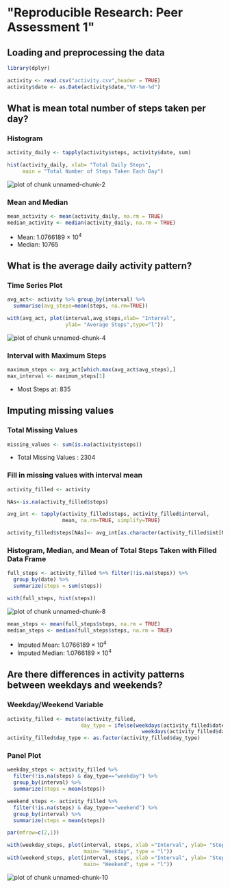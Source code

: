 
# "Reproducible Research: Peer Assessment 1"



## Loading and preprocessing the data


```r
library(dplyr)

activity <- read.csv("activity.csv",header = TRUE)
activity$date <- as.Date(activity$date,"%Y-%m-%d")
```

## What is mean total number of steps taken per day?

### Histogram


```r
activity_daily <- tapply(activity$steps, activity$date, sum)

hist(activity_daily, xlab= "Total Daily Steps", 
     main = "Total Number of Steps Taken Each Day")
```

![plot of chunk unnamed-chunk-2](Figs/unnamed-chunk-2-1.png)

### Mean and Median


```r
mean_activity <- mean(activity_daily, na.rm = TRUE)
median_activity <- median(activity_daily, na.rm = TRUE)
```

* Mean: 1.0766189 &times; 10<sup>4</sup>
* Median:  10765


## What is the average daily activity pattern?

### Time Series Plot


```r
avg_act<- activity %>% group_by(interval) %>% 
  summarise(avg_steps=mean(steps, na.rm=TRUE))

with(avg_act, plot(interval,avg_steps,xlab= "Interval", 
                   ylab= "Average Steps",type="l"))
```

![plot of chunk unnamed-chunk-4](Figs/unnamed-chunk-4-1.png)

### Interval with Maximum Steps


```r
maximum_steps <- avg_act[which.max(avg_act$avg_steps),]
max_interval <- maximum_steps[1]
```

* Most Steps at: 835

## Imputing missing values

### Total Missing Values


```r
missing_values <- sum(is.na(activity$steps))
```
* Total Missing Values : 2304

### Fill in missing values with interval mean


```r
activity_filled <- activity

NAs<-is.na(activity_filled$steps)

avg_int <- tapply(activity_filled$steps, activity_filled$interval, 
                  mean, na.rm=TRUE, simplify=TRUE)

activity_filled$steps[NAs]<- avg_int[as.character(activity_filled$int[NAs])]
```

### Histogram, Median, and Mean of Total Steps Taken with Filled Data Frame


```r
full_steps <- activity_filled %>% filter(!is.na(steps)) %>% 
  group_by(date) %>%
  summarize(steps = sum(steps))

with(full_steps, hist(steps))
```

![plot of chunk unnamed-chunk-8](Figs/unnamed-chunk-8-1.png)

```r
mean_steps <- mean(full_steps$steps, na.rm = TRUE)
median_steps <- median(full_steps$steps, na.rm = TRUE)
```

* Imputed Mean: 1.0766189 &times; 10<sup>4</sup>
* Imputed Median: 1.0766189 &times; 10<sup>4</sup>

## Are there differences in activity patterns between weekdays and weekends?

### Weekday/Weekend Variable


```r
activity_filled <- mutate(activity_filled, 
                        day_type = ifelse(weekdays(activity_filled$date)=="Saturday"|
                                            weekdays(activity_filled$date)=="Sunday","weekend","weekday"))
activity_filled$day_type <- as.factor(activity_filled$day_type)
```

### Panel Plot


```r
weekday_steps <- activity_filled %>% 
  filter(!is.na(steps) & day_type=="weekday") %>% 
  group_by(interval) %>%
  summarize(steps = mean(steps))

weekend_steps <- activity_filled %>% 
  filter(!is.na(steps) & day_type=="weekend") %>% 
  group_by(interval) %>%
  summarize(steps = mean(steps))

par(mfrow=c(2,1))

with(weekday_steps, plot(interval, steps, xlab ="Interval", ylab= "Steps",
                         main= "Weekday", type = "l"))
with(weekend_steps, plot(interval, steps, xlab ="Interval", ylab= "Steps",
                         main= "Weekend", type = "l"))
```

![plot of chunk unnamed-chunk-10](Figs/unnamed-chunk-10-1.png)
